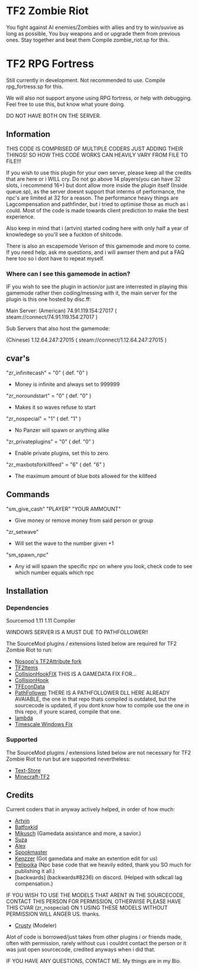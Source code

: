 # TF2 Zombie Riot

You fight against AI enemies/Zombies with allies and try to win/suvive as long as possible, You buy weapons and or upgrade them from previous ones. Stay together and beat them
Compile zombie_riot.sp for this.

# TF2 RPG Fortress

Still currently in development. Not recommended to use.
Compile rpg_fortress.sp for this.

We will also not support anyone using RPG fortress, or help with debugging.
Feel free to use this, but know what youre doing.

DO NOT HAVE BOTH ON THE SERVER.

## Information

THIS CODE IS COMPRISED OF MULTIPLE CODERS JUST ADDING THEIR THINGS!
SO HOW THIS CODE WORKS CAN HEAVILY VARY FROM FILE TO FILE!!!

If you wish to use this plugin for your own server, please keep all the credits that are here or i WILL cry.
Do not go above 14 players(you can have 32 slots, i recommend 16+) but dont allow more inside the plugin itself (Inside queue.sp), as the server doesnt support that interms of performance, the npc's are limited at 32 for a reason.
The performance heavy things are Lagcompensation and pathfinder, but i tried to optimise those as much as i could.
Most of the code is made towards client prediction to make the best experience.

Also keep in mind that i (artvin) started coding here with only half a year of knowledege so you'll see a fuckton of shitcode.

There is also an escapemode Verison of this gamemode and more to come. If you need help, ask me questions, and i will awnser them and put a FAQ here too so i dont have to repeat myself.

### Where can I see this gamemode in action?

IF you wish to see the plugin in action/or just are interrested in playing this gamemode rather then coding/messing with it, the main server for the plugin is this one hosted by disc.ff:

Main Server:
(American)
74.91.119.154:27017 ( steam://connect/74.91.119.154:27017 )

Sub Servers that also host the gamemode:

(Chinese)
1.12.64.247:27015 ( steam://connect/1.12.64.247:27015 ) 
 
## cvar's

"zr_infinitecash" = "0" ( def. "0" )
 - Money is infinite and always set to 999999
  
"zr_noroundstart" = "0" ( def. "0" )
 - Makes it so waves refuse to start
 
"zr_nospecial" = "1" ( def. "1" )
 - No Panzer will spawn or anything alike
 
"zr_privateplugins" = "0" ( def. "0" )
 - Enable private plugins, set this to zero.
 
"zr_maxbotsforkillfeed" = "6" ( def. "6" )
 - The maximum amount of blue bots allowed for the killfeed
 
## Commands

"sm_give_cash" "PLAYER" "YOUR AMMOUNT"
 - Give money or remove money from said person or group

"zr_setwave" 
- Will set the wave to the number given +1

"sm_spawn_npc" 
- Any id will spawn the specific npc on where you look, check code to see which number equals which npc

## Installation

### Dependencies

Sourcemod 1.11
1.11 Compiler

WINDOWS SERVER IS A MUST DUE TO PATHFOLLOWER!!

The SourceMod plugins / extensions listed below are required for TF2 Zombie Riot to run:

- [Nosoop's TF2Attribute fork](https://github.com/nosoop/tf2attributes)
- [TF2Items](https://github.com/asherkin/TF2Items)
- [CollisionHookFIX](https://github.com/SlidyBat/CollisionHook) THIS IS A GAMEDATA FIX FOR...
- [CollisionHook](https://github.com/Adrianilloo/Collisionhook)
- [TFEconData](https://github.com/nosoop/SM-TFEconData)
- [PathFollower](https://github.com/Pelipoika/PathFollower) THERE IS A PATHFOLLOWER DLL HERE ALREADY AVAIABLE, the one in that repo thats compiled is outdated, but the sourcecode is updated, if you dont know how to compile use the one in this repo, if youre scared, compile that one.
- [lambda](https://github.com/Batfoxkid/lambda)
- [Timescale Windows Fix](https://forums.alliedmods.net/showthread.php?t=324264)

### Supported

The SourceMod plugins / extensions listed below are not necessary for TF2 Zombie Riot to run but are supported nevertheless:

- [Text-Store](https://github.com/Batfoxkid/Text-Store)
- [Minecraft-TF2](https://github.com/Batfoxkid/Minecraft-TF2/tree/logic)

## Credits

Current coders that in anyway actively helped, in order of how much:

- [Artvin](https://github.com/artvin01)
- [Batfoxkid](https://github.com/Batfoxkid)
- [Mikusch](https://github.com/Mikusch) (Gamedata assistance and more, a savior.)
- [Suza](https://github.com/Zabaniya001/)
- [Alex](https://github.com/JustAlex14)
- [Spookmaster](https://github.com/SupremeSpookmaster)
- [Kenzzer](https://github.com/Kenzzer) (Got gamedata and make an extention edit for us)
- [Pelipoika](https://github.com/Pelipoika) (Npc base code that we heavily edited, thank you SO much for publishing it all.)
- [backwards] (backwards#8236) on discord. (Helped with sdkcall lag compensation.)

IF YOU WISH TO USE THE MODELS THAT ARENT IN THE SOURCECODE, CONTACT THIS PERSON FOR PERMISSION, OTHERWISE PLEASE HAVE THIS CVAR (zr_nospecial) ON 1
USING THESE MODELS WITHOUT PERMISSION WILL ANGER US. thanks.

- [Crusty](https://steamcommunity.com/profiles/76561198097667312/) (Modeler)

Alot of code is borrowed/just takes from other plugins i or friends made, often with permission,
rarely without cus i couldnt contact the person or it was just open sourcecode, credited anyways when i did that.

IF YOU HAVE ANY QUESTIONS, CONTACT ME. My things are in my Bio.
